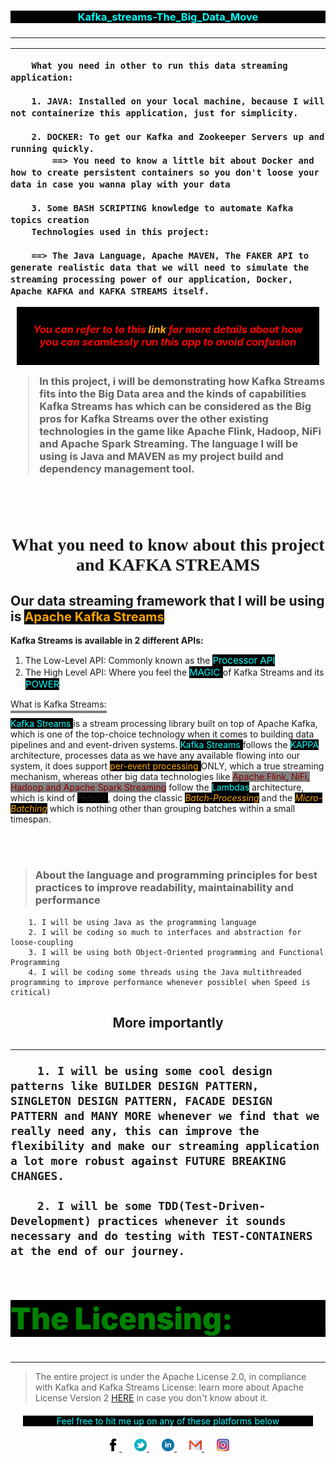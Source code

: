 
<style> 
.connect > a {
        padding: 0px 10px;
}

.warming_message {
        padding: 8x;
        margin: 20px;
}

.reference {
        color: red;
        background-color: black;
        text-align: center;
        padding: 10px 10px;
        margin: 10px 10px;
}
</style>



<h3 align="center" style="color: cyan; background-color: black">Kafka_streams-The_Big_Data_Move<h3>

***
***     
        What you need in other to run this data streaming application:

        1. JAVA: Installed on your local machine, because I will not containerize this application, just for simplicity.

        2. DOCKER: To get our Kafka and Zookeeper Servers up and running quickly.
            ==> You need to know a little bit about Docker and how to create persistent containers so you don't loose your data in case you wanna play with your data

        3. Some BASH SCRIPTING knowledge to automate Kafka topics creation
        Technologies used in this project:

        ==> The Java Language, Apache MAVEN, The FAKER API to generate realistic data that we will need to simulate the streaming processing power of our application, Docker, Apache KAFKA and KAFKA STREAMS itself.
        
<div class="reference">

***You can refer to to this 
<a style="text-decoration: none; color: orange;" href="https://github.com/sgenlecroyant/Kafka_streams-The_Big_Data_Move/blob/master/PROJECT.md"> link
</a>
for more details about how you can seamlessly 
run this app to avoid confusion***

</div>

> In this project, i will be demonstrating how Kafka Streams fits into the Big Data area and the kinds of capabilities Kafka Streams has which can be considered as the Big pros for Kafka Streams over the other existing technologies in the game like Apache Flink, Hadoop, NiFi and Apache Spark Streaming. The language I will be using is Java and MAVEN as my project build and dependency management tool.

<br>
<br>


>
<h1 align="center" style="font-family:bold">        What you need to know about this project and KAFKA STREAMS
</h1>

## Our data streaming framework that I will be using is <span style="font-size:20px; color:orange; background-color: black">Apache Kafka Streams</span>


**Kafka Streams is available in 2 different APIs:**

1. The Low-Level API: Commonly known as the  <span style="font-size:15px; color:cyan; background-color: black"> Processor API </span> 
2. The High Level API: Where you feel the <span style="font-size:15px; color:cyan; background-color: black"> MAGIC </span>  of Kafka Streams and its <span style="font-size:15px; color:cyan; background-color: black"> POWER </span> 

<span style="border-bottom: 4px solid grey; padding-bottom: 2px"> What is Kafka Streams:<span>

<span style="color:cyan; background-color: black">Kafka Streams </span> is a stream processing library built on top of Apache Kafka, which is one of the top-choice technology when it comes to building data pipelines and and event-driven systems. <span style="color:cyan; background-color: black">Kafka Streams </span> follows the <span style="color:cyan; background-color: black"> KAPPA </span> architecture, processes data as we have any available flowing into our system, it does support <span style="color: orange; background-color: black"> per-event processing </span>ONLY, which a true streaming mechanism, whereas other big data technologies like <span style="background-color: grey; color: darkred">Apache Flink, NiFi, Hadoop and Apache Spark Streaming</span> follow the <span style="color:cyan; background-color: black"> Lambdas</span> architecture, which is kind of <span style="background-color: black"> Hybrid </span>, doing the classic <em><span style="color:orange; background-color: black"> Batch-Processing</span></em> and the <em> <span style="color:orange; background-color: black"> Micro-Batching</span> </em> which is nothing other than grouping batches within a small timespan.

<br>
<br>

> ### **About the language and programming principles for best practices to improve readability, maintainability and performance**

        
        1. I will be using Java as the programming language
        2. I will be coding so much to interfaces and abstraction for loose-coupling
        3. I will be using both Object-Oriented programming and Functional Programming
        4. I will be coding some threads using the Java multithreaded programming to improve performance whenever possible( when Speed is critical)

<h2 style="text-align:center; font-weight:bold">More importantly <h2>

***

        1. I will be using some cool design patterns like BUILDER DESIGN PATTERN, SINGLETON DESIGN PATTERN, FACADE DESIGN PATTERN and MANY MORE whenever we find that we really need any, this can improve the flexibility and make our streaming application a lot more robust against FUTURE BREAKING CHANGES.

        2. I will be some TDD(Test-Driven-Development) practices whenever it sounds necessary and do testing with TEST-CONTAINERS at the end of our journey.


<h2 style="background-color: black;color: green; font-weight: 900; font-size:3rem">The Licensing:  </h2> <hr>

> The entire project is under the Apache License 2.0, in compliance with Kafka and Kafka Streams License: learn more about Apache License Version 2 [HERE](https://www.apache.org/licenses/LICENSE-2.0) in case you don't know about it.

<!--Need to google to see if Kafka and Kafka Streams are GNU or MIT>
-->

<div class="warming_message" style="color:cyan; text-align:center; background-color:black"> Feel free to hit me up on any of these platforms below</div>

<div class="connect" align="center">

<a href="https://www.facebook.com/sgenlecroyant">
<img width="20" src="./src/main/resources/assets/images/facebook-svgrepo-com.svg"/>
</a>
<a href="https://www.twitter.com/sgenlecroyant">
<img width="20" src="./src/main/resources/assets/images/twitter-svgrepo-com.svg"/>
</a>
<a href="https://www.linkedin.com/in/sgenlecroyant">
<img width="20" src="./src/main/resources/assets/images/linkedin-svgrepo-com.svg"/>
</a>
<a href="mailto:sgenlecroyant@gmail.com">
<img width="20" src="./src/main/resources/assets/images/gmail-svgrepo-com.svg"/>
</a>
<a href="https://www.instagram.com/sgenlecroyant/">
<img width="20" src="./src/main/resources/assets/images/instagram-svgrepo-com.svg"/>
</a>
</div>
